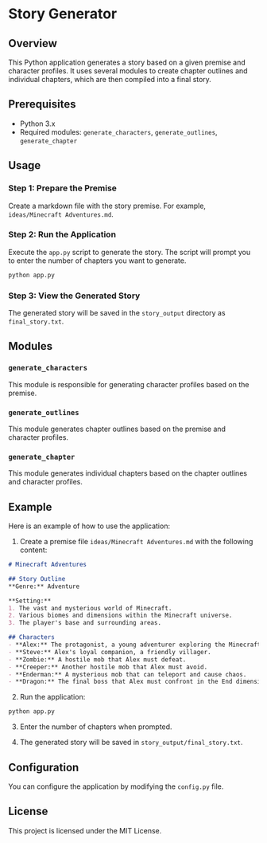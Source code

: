 # Story Generator

## Overview
This Python application generates a story based on a given premise and character profiles. It uses several modules to create chapter outlines and individual chapters, which are then compiled into a final story.

## Prerequisites
- Python 3.x
- Required modules: `generate_characters`, `generate_outlines`, `generate_chapter`

## Usage

### Step 1: Prepare the Premise
Create a markdown file with the story premise. For example, `ideas/Minecraft Adventures.md`.

### Step 2: Run the Application
Execute the `app.py` script to generate the story. The script will prompt you to enter the number of chapters you want to generate.

```sh
python app.py
```

### Step 3: View the Generated Story
The generated story will be saved in the `story_output` directory as `final_story.txt`.

## Modules

### `generate_characters`
This module is responsible for generating character profiles based on the premise.

### `generate_outlines`
This module generates chapter outlines based on the premise and character profiles.

### `generate_chapter`
This module generates individual chapters based on the chapter outlines and character profiles.

## Example
Here is an example of how to use the application:

1. Create a premise file `ideas/Minecraft Adventures.md` with the following content:

```markdown
# Minecraft Adventures

## Story Outline
**Genre:** Adventure

**Setting:**
1. The vast and mysterious world of Minecraft.
2. Various biomes and dimensions within the Minecraft universe.
3. The player's base and surrounding areas.

## Characters
- **Alex:** The protagonist, a young adventurer exploring the Minecraft world.
- **Steve:** Alex's loyal companion, a friendly villager.
- **Zombie:** A hostile mob that Alex must defeat.
- **Creeper:** Another hostile mob that Alex must avoid.
- **Enderman:** A mysterious mob that can teleport and cause chaos.
- **Dragon:** The final boss that Alex must confront in the End dimension.
```

2. Run the application:

```sh
python app.py
```

3. Enter the number of chapters when prompted.

4. The generated story will be saved in `story_output/final_story.txt`.

## Configuration
You can configure the application by modifying the `config.py` file.

## License
This project is licensed under the MIT License.